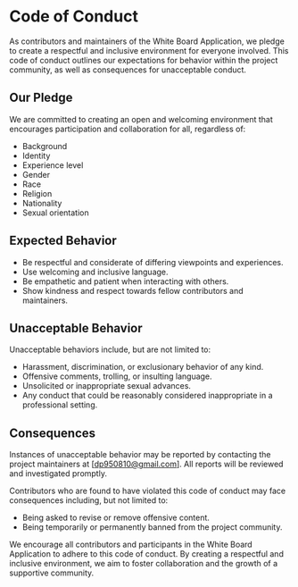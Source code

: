 # Code of Conduct

As contributors and maintainers of the White Board Application, we pledge to create a respectful and inclusive environment for everyone involved. This code of conduct outlines our expectations for behavior within the project community, as well as consequences for unacceptable conduct.

## Our Pledge

We are committed to creating an open and welcoming environment that encourages participation and collaboration for all, regardless of:
- Background
- Identity
- Experience level
- Gender
- Race
- Religion
- Nationality
- Sexual orientation

## Expected Behavior

- Be respectful and considerate of differing viewpoints and experiences.
- Use welcoming and inclusive language.
- Be empathetic and patient when interacting with others.
- Show kindness and respect towards fellow contributors and maintainers.

## Unacceptable Behavior

Unacceptable behaviors include, but are not limited to:

- Harassment, discrimination, or exclusionary behavior of any kind.
- Offensive comments, trolling, or insulting language.
- Unsolicited or inappropriate sexual advances.
- Any conduct that could be reasonably considered inappropriate in a professional setting.

## Consequences

Instances of unacceptable behavior may be reported by contacting the project maintainers at [dp950810@gmail.com]. All reports will be reviewed and investigated promptly.

Contributors who are found to have violated this code of conduct may face consequences including, but not limited to:
- Being asked to revise or remove offensive content.
- Being temporarily or permanently banned from the project community.



We encourage all contributors and participants in the White Board Application to adhere to this code of conduct. By creating a respectful and inclusive environment, we aim to foster collaboration and the growth of a supportive community.

